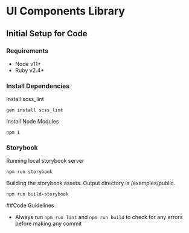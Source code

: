 # UI Components Library

## Initial Setup for Code
### Requirements
- Node v11+
- Ruby v2.4+

### Install Dependencies
Install scss_lint
```
gem install scss_lint
```

Install Node Modules
```
npm i
```

### Storybook
Running local storybook server
 ```
npm run storybook
```

Building the storybook assets. Output directory is  /examples/public.
 ```
npm run build-storybook
```

##Code Guidelines

- Always run `npm run lint` and `npm run build` to check for any errors before making any commit
